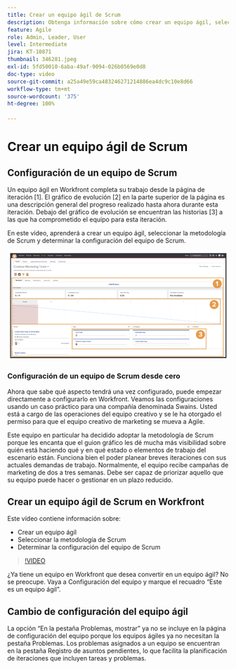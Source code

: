 ```yaml
---
title: Crear un equipo ágil de Scrum
description: Obtenga información sobre cómo crear un equipo ágil, seleccionar la metodología y determinar la configuración del equipo de Scrum.
feature: Agile
role: Admin, Leader, User
level: Intermediate
jira: KT-10871
thumbnail: 346281.jpeg
exl-id: 5fd50010-6aba-49af-9094-026b0569e0d8
doc-type: video
source-git-commit: a25a49e59ca483246271214886ea4dc9c10e8d66
workflow-type: tm+mt
source-wordcount: '375'
ht-degree: 100%

---
```


# Crear un equipo ágil de Scrum

## Configuración de un equipo de Scrum

Un equipo ágil en Workfront completa su trabajo desde la página de iteración [1]. El gráfico de evolución [2] en la parte superior de la página es una descripción general del progreso realizado hasta ahora durante esta iteración. Debajo del gráfico de evolución se encuentran las historias [3] a las que ha comprometido el equipo para esta iteración.

En este vídeo, aprenderá a crear un equipo ágil, seleccionar la metodología de Scrum y determinar la configuración del equipo de Scrum.

![Página Equipos](assets/scrum-agile-team-page.png)

### Configuración de un equipo de Scrum desde cero

Ahora que sabe qué aspecto tendrá una vez configurado, puede empezar directamente a configurarlo en Workfront. Veamos las configuraciones usando un caso práctico para una compañía denominada Swains. Usted está a cargo de las operaciones del equipo creativo y se le ha otorgado el permiso para que el equipo creativo de marketing se mueva a Agile.


Este equipo en particular ha decidido adoptar la metodología de Scrum porque les encanta que el guion gráfico les dé mucha más visibilidad sobre quién está haciendo qué y en qué estado o elementos de trabajo del escenario están. Funciona bien el poder planear breves iteraciones con sus actuales demandas de trabajo. Normalmente, el equipo recibe campañas de marketing de dos a tres semanas. Debe ser capaz de priorizar aquello que su equipo puede hacer o gestionar en un plazo reducido.

## Crear un equipo ágil de Scrum en Workfront

Este vídeo contiene información sobre:

- Crear un equipo ágil
- Seleccionar la metodología de Scrum
- Determinar la configuración del equipo de Scrum

>[!VIDEO](https://video.tv.adobe.com/v/346281/?quality=12&learn=on)

¿Ya tiene un equipo en Workfront que desea convertir en un equipo ágil? No se preocupe. Vaya a Configuración del equipo y marque el recuadro “Este es un equipo ágil”.



## Cambio de configuración del equipo ágil

La opción “En la pestaña Problemas, mostrar” ya no se incluye en la página de configuración del equipo porque los equipos ágiles ya no necesitan la pestaña Problemas. Los problemas asignados a un equipo se encuentran en la pestaña Registro de asuntos pendientes, lo que facilita la planificación de iteraciones que incluyen tareas y problemas.
